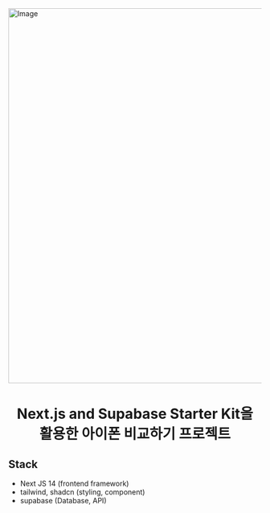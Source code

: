   <img width="746" alt="Image" src="https://github.com/user-attachments/assets/ca5c3d2e-0701-4f26-9d51-305466fc4350" />
  <h1 align="center">Next.js and Supabase Starter Kit을 <br />활용한 아이폰 비교하기 프로젝트</h1>

## Stack

- Next JS 14 (frontend framework)
- tailwind, shadcn (styling, component)
- supabase (Database, API)

